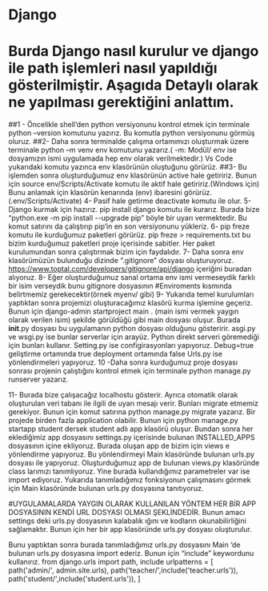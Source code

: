 # Django 
# Burda Django nasıl kurulur ve django ile path işlemleri nasıl yapıldığı gösterilmiştir. Aşagıda Detaylı olarak ne yapılması gerektiğini anlattım.
##1 - Öncelikle shell’den python versiyonunu kontrol etmek için terminale  python –version  komutunu yazırız. Bu komutla  python versiyonunu görmüş oluruz.
##2- Daha sonra terminalde çalışma ortamımızı oluşturmak üzere terminale  python –m venv env komutunu yazarız.( -m: Modül/ env ise dosyamızın ismi uygulamada hep env olarak verilmektedir.)
Vs Code  yukarıdaki komutu yazınca env klasörünün oluştuğunu görürüz.
##3- Bu işlemden sonra oluşturduğumuz env klasörünün active hale getiririz. 
Bunun için  source env/Scripts/Activate komutu ile aktif hale getiririz.(Windows için) Bunu anlamak için klasörün kenarında (env) ibaresini görürüz. 
(.env/Scripts/Activate)
4- Pasif hale getirme deactivate komutu ile olur.
5- Django kurmak için hazırız. pip install django komutu ile kurarız. Burada bize  “python.exe -m pip install --upgrade pip” böyle bir uyarı vermektedir. 
Bu komut satırını da çalıştırıp pip’in en son versiyonunu yükleriz.
6- pip freze komutu ile  kurduğumuz paketleri görürüz. pip freze > requirements.txt bu bizim kurduğumuz paketleri proje içerisinde sabitler. 
Her paket kurulumundan sonra çalıştırmak bizim için faydalıdır.
7- Daha sonra env klasörümüzün bulunduğu dizinde “.gitignore” dosyası oluşturuyoruz.
https://www.toptal.com/developers/gitignore/api/django  içeriğini buradan alıyoruz.
8- Eğer oluşturduğumuz sanal ortama env ismi vermeseydik farklı bir isim verseydik bunu gitignore dosyasının
#Enviroments kısmında belirtmemiz gerekecektir(örnek myenv/ gibi)
9- Yukarıda temel kurulumları yaptıktan sonra projemizi oluşturacağımız klasörü kurma işlemine geçeriz. 
Bunun için django-admin startproject main . (main ismi vermek yaygın olarak verilen isim)
şekilde görüldüğü gibi main dosyası oluşur. Burada __init__.py dosyası bu uygulamanın python dosyası olduğunu gösteririr.
asgi.py ve wsgi.py ise bunlar serverlar için arayüz. Python direkt serveri göremediği için bunları kullanır.
Setting.py ise configirasyonları yapıyoruz.
Debug=true geliştirme ortamında true deployment ortamında false
Urls.py ise  yönlendirmeleri yapıyoruz.
10 -Daha sonra kurduğumuz proje dosyası sonrası projenin çalıştığını kontrol etmek için terminale python manage.py runserver yazarız.
 
11- Burada bize çalışacağız localhostu gösterir. Ayrıca otomatik olarak oluşturulan veri tabanı ile ilgili de uyarı mesajı verir. Bunları migrate etmemiz gerekiyor.
Bunun için komut satırına python manage.py migrate yazarız.
Bir projede birden fazla application olabilir. Bunun için python manage.py startapp student dersek student adlı app klasörü oluşur.
Bundan sonra her eklediğimiz app dosyasını settings.py içerisinde bulunan INSTALLED_APPS dosyasının içine ekliyoruz. 
Burada oluşan app de bizim için views e yönlendirme yapıyoruz. Bu yönlendirmeyi Main klasöründe bulunan urls.py dosyası ile yapıyoruz.
Oluşturduğumuz app de bulunan views.py klasöründe class larımızı tanımlıyoruz. Yine burada kullandığımız parametreler var ise import ediyoruz.
Yukarıda tanımladığımız fonksiyonun çalışmasını görmek için Main klasöründe bulunan urls.py dosyasına tanıtıyoruz. 
 

 
 



#UYGULAMALARDA YAYGIN OLARAK KULLANILAN YÖNTEM HER BİR APP DOSYASININ KENDİ URL DOSYASI OLMASI ŞEKLİNDEDİR. 
Bunun amacı settings deki urls.py dosyasının kalabalık ığını ve kodların okunabilirliğini sağlamaktır.
Bunun için her bir app klasöründe urls.py dosyası oluşturulur.   
 
Bunu yaptıktan sonra burada tanımladığımız urls.py dosyasını Main ‘de bulunan urls.py dosyasına import ederiz. Bunun için “include” keywordunu kullanırız.
from django.urls import path, include
urlpatterns = [
    path('admin/', admin.site.urls),
    path('teacher/',include('teacher.urls')),
    path('student/',include('student.urls')),
]
   
